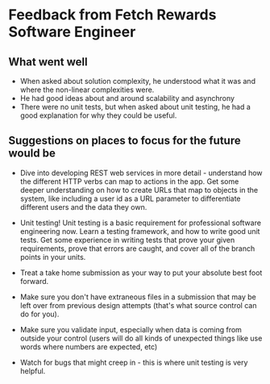 # Feedback from Fetch Rewards Software Engineer

## What went well

- When asked about solution complexity, he understood what it was and where the non-linear complexities were.
- He had good ideas about and around scalability and asynchrony
- There were no unit tests, but when asked about unit testing, he had a good explanation for why they could be useful.

## Suggestions on places to focus for the future would be

- Dive into developing REST web services in more detail - understand how the different HTTP verbs can map to actions in the app. Get some deeper understanding on how to create URLs that map to objects in the system, like including a user id as a URL parameter to differentiate different users and the data they own.

- Unit testing! Unit testing is a basic requirement for professional software engineering now. Learn a testing framework, and how to write good unit tests. Get some experience in writing tests that prove your given requirements, prove that errors are caught, and cover all of the branch points in your units.
- Treat a take home submission as your way to put your absolute best foot forward.
- Make sure you don't have extraneous files in a submission that may be left over from previous design attempts (that's what source control can do for you). 
- Make sure you validate input, especially when data is coming from outside your control (users will do all kinds of unexpected things like use words where numbers are expected, etc)
- Watch for bugs that might creep in - this is where unit testing is very helpful.

